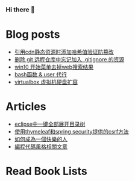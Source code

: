 ### Hi there 👋

<!--
**deletefromuser/deletefromuser** is a ✨ _special_ ✨ repository because its `README.md` (this file) appears on your GitHub profile.

Here are some ideas to get you started:

- 🔭 I’m currently working on ...
- 🌱 I’m currently learning ...
- 👯 I’m looking to collaborate on ...
- 🤔 I’m looking for help with ...
- 💬 Ask me about ...
- 📫 How to reach me: ...
- 😄 Pronouns: ...
- ⚡ Fun fact: ...
-->

# Blog posts
<!-- BLOG-POST-LIST:START -->
- [引用cdn静态资源时添加哈希值验证防篡改](/web/2022071101/)
- [删除 git 远程仓库中忘记加入 .gitignore 的资源](/git/2022071001/)
- [win10 开始菜单去掉web搜索结果](/problem/2022070801/)
- [bash函数 &amp; user 代行](/bash/2022070701/)
- [virtualbox 虚拟机硬盘扩容](/problem/2022070401/)
<!-- BLOG-POST-LIST:END -->

# Articles
<!-- ARTICLE-LIST:START -->
- [eclipse中一键全部展开目录树](/article/20190120/)
- [使用thymeleaf和spring security提供的csrf方法](/article/20190113/)
- [如何成為一個快樂的人](/article/2017031401/)
- [編程代碼風格相關文章](/article/2017031203/)
<!-- ARTICLE-LIST:END -->

# Read Book Lists
<!-- READ-BOOK-LIST:START -->

<!-- READ-BOOK-LIST:END -->
